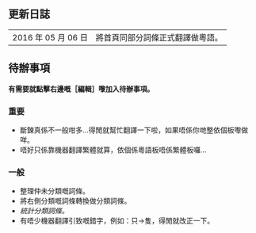 更新日誌
--------

|                     |                                  |
|---------------------|----------------------------------|
| 2016 年 05 月 06 日 | 將首頁同部分詞條正式翻譯做粵語。 |

待辦事項
--------

**有需要就點擊右邊嘅［編輯］嚟加入待辦事項。**

### 重要

-   斷鍊真係不一般咁多…得閒就幫忙翻譯一下啦，如果唔係你哋整依個板嚟做咩。
-   唔好只係靠機器翻譯繁體就算，依個係粵語板唔係繁體板囉…

### 一般

-   整理仲未分類嘅詞條。
-   將右側分類嘅詞條轉換做分類詞條。
-   *統計分類詞條。*
-   有唔少機器翻譯引致嘅錯字，例如：只→隻，得閒就改正一下。
